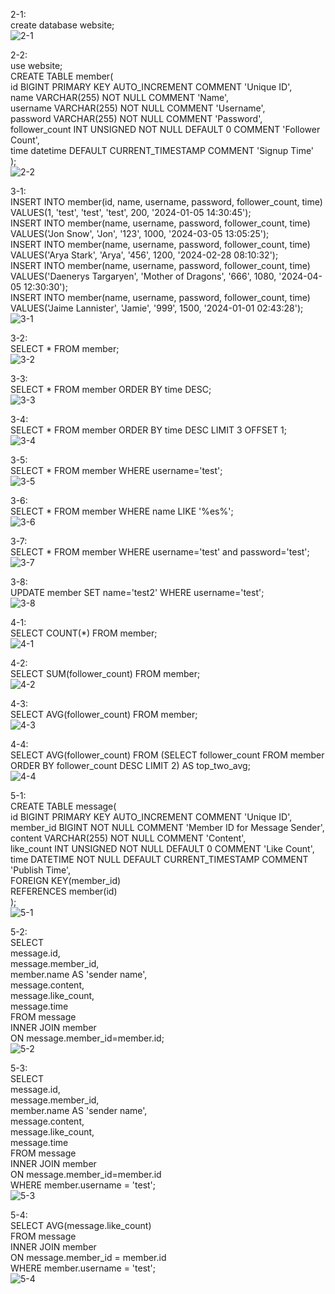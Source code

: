 2-1:<br>
create database website;<br>
![2-1](https://github.com/jamyyu/wehelp_stage1/assets/103821947/b1d04494-8b9d-47e3-a594-a24c3e04df08
)<br>

2-2:<br>
use website;<br>
CREATE TABLE member(<br>
    id BIGINT PRIMARY KEY AUTO_INCREMENT COMMENT 'Unique ID',<br>
    name VARCHAR(255) NOT NULL COMMENT 'Name',<br>
    username VARCHAR(255) NOT NULL COMMENT 'Username',<br>
    password VARCHAR(255) NOT NULL COMMENT 'Password',<br>
    follower_count INT UNSIGNED NOT NULL DEFAULT 0 COMMENT 'Follower Count',<br>
    time datetime DEFAULT CURRENT_TIMESTAMP COMMENT 'Signup Time'<br>
);<br>
![2-2](https://github.com/jamyyu/wehelp_stage1/assets/103821947/a50fa586-e6f0-4f6d-a3fd-b3f4bef383d3
)<br>

3-1:<br>
INSERT INTO member(id, name, username, password, follower_count, time) VALUES(1, 'test', 'test', 'test', 200, '2024-01-05 14:30:45');<br>
INSERT INTO member(name, username, password, follower_count, time) VALUES('Jon Snow', 'Jon', '123', 1000, '2024-03-05 13:05:25');<br>
INSERT INTO member(name, username, password, follower_count, time) VALUES('Arya Stark', 'Arya', '456', 1200, '2024-02-28 08:10:32');<br>
INSERT INTO member(name, username, password, follower_count, time) VALUES('Daenerys Targaryen', 'Mother of Dragons', '666', 1080, '2024-04-05 12:30:30');<br>
INSERT INTO member(name, username, password, follower_count, time) VALUES('Jaime Lannister', 'Jamie', '999', 1500, '2024-01-01 02:43:28');<br>
![3-1](https://github.com/jamyyu/wehelp_stage1/assets/103821947/b7987a9f-721a-4162-913e-c98d597c2088
)<br>

3-2:<br>
SELECT * FROM member;<br>
![3-2](https://github.com/jamyyu/wehelp_stage1/assets/103821947/46e0b005-8f04-413e-bdad-4ac4cf2446cd)<br>

3-3:<br>
SELECT * FROM member ORDER BY time DESC;<br>
![3-3](https://github.com/jamyyu/wehelp_stage1/assets/103821947/0b0f6b9e-8b2f-4581-83db-fdca426632d3)<br>

3-4:<br>
SELECT * FROM member ORDER BY time DESC LIMIT 3 OFFSET 1;<br>
![3-4](https://github.com/jamyyu/wehelp_stage1/assets/103821947/d5f75dd1-c7f7-481b-9fb3-de4e5e33d017)<br>

3-5:<br>
SELECT * FROM member WHERE username='test';<br>
![3-5](https://github.com/jamyyu/wehelp_stage1/assets/103821947/7e45baf9-6f28-44f9-9da0-eb843c3d02fd)<br>

3-6:<br>
SELECT * FROM member WHERE name LIKE '%es%';<br>
![3-6](https://github.com/jamyyu/wehelp_stage1/assets/103821947/e9e6513d-e332-4ed3-ab8c-3038309c0115)<br>

3-7:<br>
SELECT * FROM member WHERE username='test' and password='test';<br>
![3-7](https://github.com/jamyyu/wehelp_stage1/assets/103821947/0c03237a-ec43-4787-a27f-63b92fcfb9a3)<br>

3-8:<br>
UPDATE member SET name='test2' WHERE username='test';<br>
![3-8](https://github.com/jamyyu/wehelp_stage1/assets/103821947/bf5fa30a-9de8-465f-9727-0dcbedace909)<br>

4-1:<br>
SELECT COUNT(*) FROM member;<br>
![4-1](https://github.com/jamyyu/wehelp_stage1/assets/103821947/b47b2639-6188-4d14-a52b-b5f8278aad8d)<br>

4-2:<br>
SELECT SUM(follower_count) FROM member;<br>
![4-2](https://github.com/jamyyu/wehelp_stage1/assets/103821947/bfee4392-d7d4-47b5-a808-db9b3bdf1bf7)<br>

4-3:<br>
SELECT AVG(follower_count) FROM member;<br>
![4-3](https://github.com/jamyyu/wehelp_stage1/assets/103821947/e5c915dc-fb9a-49ca-b252-0e3af4e2bf19)<br>

4-4:<br>
SELECT AVG(follower_count) FROM (SELECT follower_count FROM member ORDER BY follower_count DESC LIMIT 2) AS top_two_avg;<br>
![4-4](https://github.com/jamyyu/wehelp_stage1/assets/103821947/b11ddda1-aa5c-4608-bf05-2c5b8240242c)<br>

5-1:<br>
CREATE TABLE message(<br>
    id BIGINT PRIMARY KEY AUTO_INCREMENT COMMENT 'Unique ID',<br>
    member_id BIGINT NOT NULL COMMENT 'Member ID for Message Sender',<br>
    content VARCHAR(255) NOT NULL COMMENT 'Content',<br>
    like_count INT UNSIGNED NOT NULL DEFAULT 0 COMMENT 'Like Count',<br>
    time DATETIME NOT NULL DEFAULT CURRENT_TIMESTAMP COMMENT 'Publish Time',<br>
    FOREIGN KEY(member_id)<br>
    REFERENCES member(id)<br>
);<br>
![5-1](https://github.com/jamyyu/wehelp_stage1/assets/103821947/85baedf1-7e3d-4dbb-b256-16c2edc13894)<br>

5-2:<br>
SELECT<br>
message.id,<br>
message.member_id,<br>
member.name AS 'sender name',<br>
message.content,<br>
message.like_count,<br>
message.time<br>
FROM message<br>
INNER JOIN member<br>
ON message.member_id=member.id;<br>
![5-2](https://github.com/jamyyu/wehelp_stage1/assets/103821947/728bb284-ac2d-4ab2-b273-9ea5e2a99380)<br>

5-3:<br>
SELECT<br>
message.id,<br>
message.member_id,<br>
member.name AS 'sender name',<br>
message.content,<br>
message.like_count,<br>
message.time<br>
FROM message<br>
INNER JOIN member<br>
ON message.member_id=member.id<br>
WHERE member.username = 'test';<br>
![5-3](https://github.com/jamyyu/wehelp_stage1/assets/103821947/f3b421bb-a837-4513-a5b8-52cb3e027538)<br>

5-4:<br>
SELECT AVG(message.like_count)<br>
FROM message<br>
INNER JOIN member<br>
ON message.member_id = member.id<br>
WHERE member.username = 'test';<br>
![5-4](https://github.com/jamyyu/wehelp_stage1/assets/103821947/170f5f71-c48c-4003-94d9-0cb3dbb7092b)<br>





 


